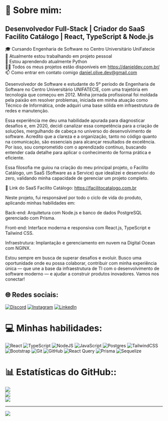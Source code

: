 # 💫  Sobre mim:

## Desenvolvedor Full-Stack | Criador do SaaS Facilito Catálogo | React, TypeScript & Node.js

🎓 Cursando Engenharia de Software no Centro Universitário UniFatecie<br>🔭 Atualmente estou trabalhando em projeto pessoal<br>🌱 Estou aprendendo atualmente Python<br>👨‍💻 Todos os meus projetos estão disponíveis em https://danieldev.com.br/<br>📫 Como entrar em contato comigo daniel.olive.dev@gmail.com<br>

Desenvolvedor de Software e estudante do 5º período de Engenharia de Software no Centro Universitário UNIFATECIE, com uma trajetória em tecnologia que começou em 2012. Minha jornada profissional foi moldada pela paixão em resolver problemas, iniciada em minha atuação como Técnico de Informática, onde adquiri uma base sólida em infraestrutura de redes e manutenção.

Essa experiência me deu uma habilidade apurada para diagnosticar desafios e, em 2020, decidi canalizar essa competência para a criação de soluções, mergulhando de cabeça no universo do desenvolvimento de software. Acredito que a clareza e a organização, tanto no código quanto na comunicação, são essenciais para alcançar resultados de excelência. Por isso, sou comprometido com o aprendizado contínuo, buscando entender cada detalhe para aplicar o conhecimento de forma prática e eficiente.

Essa filosofia me guiou na criação do meu principal projeto, o Facilito Catálogo, um SaaS (Software as a Service) que idealizei e desenvolvi do zero, validando minha capacidade de gerenciar um projeto completo.

🔗 Link do SaaS Facilito Catálogo: https://facilitocatalogo.com.br

Neste projeto, fui responsável por todo o ciclo de vida do produto, aplicando minhas habilidades em:

Back-end: Arquitetura com Node.js e banco de dados PostgreSQL gerenciado com Prisma.

Front-end: Interface moderna e responsiva com React.js, TypeScript e Tailwind CSS.

Infraestrutura: Implantação e gerenciamento em nuvem na Digital Ocean com NGINX.

Estou sempre em busca de superar desafios e evoluir. Busco uma oportunidade onde eu possa colaborar, contribuir com minha experiência única — que une a base da infraestrutura de TI com o desenvolvimento de software moderno — e ajudar a construir produtos inovadores. Vamos nos conectar!



## 🌐 Redes sociais:
[![Discord](https://img.shields.io/badge/Discord-%237289DA.svg?logo=discord&logoColor=white)](https://discord.gg/danieloliveira8056) [![Instagram](https://img.shields.io/badge/Instagram-%23E4405F.svg?logo=Instagram&logoColor=white)](https://instagram.com/danieloliveiradell) [![LinkedIn](https://img.shields.io/badge/LinkedIn-%230077B5.svg?logo=linkedin&logoColor=white)](https://linkedin.com/in/daniel-olive-dev) 

# 💻 Minhas habilidades:
![React](https://img.shields.io/badge/react-%2320232a.svg?style=for-the-badge&logo=react&logoColor=%2361DAFB) ![TypeScript](https://img.shields.io/badge/typescript-%23007ACC.svg?style=for-the-badge&logo=typescript&logoColor=white) ![NodeJS](https://img.shields.io/badge/node.js-6DA55F?style=for-the-badge&logo=node.js&logoColor=white) ![JavaScript](https://img.shields.io/badge/javascript-%23323330.svg?style=for-the-badge&logo=javascript&logoColor=%23F7DF1E) ![Postgres](https://img.shields.io/badge/postgres-%23316192.svg?style=for-the-badge&logo=postgresql&logoColor=white) ![TailwindCSS](https://img.shields.io/badge/tailwindcss-%2338B2AC.svg?style=for-the-badge&logo=tailwind-css&logoColor=white) ![Bootstrap](https://img.shields.io/badge/bootstrap-%238511FA.svg?style=for-the-badge&logo=bootstrap&logoColor=white) ![Git](https://img.shields.io/badge/git-%23F05033.svg?style=for-the-badge&logo=git&logoColor=white) ![GitHub](https://img.shields.io/badge/github-%23121011.svg?style=for-the-badge&logo=github&logoColor=white) ![React Query](https://img.shields.io/badge/-React%20Query-FF4154?style=for-the-badge&logo=react%20query&logoColor=white) ![Prisma](https://img.shields.io/badge/Prisma-3982CE?style=for-the-badge&logo=Prisma&logoColor=white) ![Sequelize](https://img.shields.io/badge/Sequelize-52B0E7?style=for-the-badge&logo=Sequelize&logoColor=white)
# 📊 Estatísticas do GitHub::
![](https://github-readme-stats.vercel.app/api?username=daniel-olive&theme=dark&hide_border=false&include_all_commits=true&count_private=true)<br/>
![](https://github-readme-streak-stats.herokuapp.com/?user=daniel-olive&theme=dark&hide_border=false)<br/>
![](https://github-readme-stats.vercel.app/api/top-langs/?username=daniel-olive&theme=dark&hide_border=false&include_all_commits=true&count_private=true&layout=compact)

---
[![](https://visitcount.itsvg.in/api?id=daniel-olive&icon=0&color=0)](https://visitcount.itsvg.in)

<!-- Proudly created with GPRM ( https://gprm.itsvg.in ) -->
